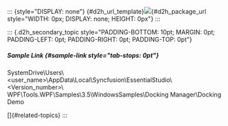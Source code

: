 ::: {style="DISPLAY: none"}
[](ms-xhelp:///?Id=d2h_url_template){#d2h_url_template}![](!package_url!){#d2h_package_url style="WIDTH: 0px; DISPLAY: none; HEIGHT: 0px"}
:::

::: {.d2h_secondary_topic style="PADDING-BOTTOM: 10pt; MARGIN: 0pt; PADDING-LEFT: 0pt; PADDING-RIGHT: 0pt; PADDING-TOP: 0pt"}
##### Sample Link {#sample-link style="tab-stops: 0pt"}

SystemDrive\\Users\\\<user_name\>\\AppData\\Local\\Syncfusion\\EssentialStudio\\\<Version_number\>\\ WPF\\Tools.WPF\\Samples\\3.5\\WindowsSamples\\Docking Manager\\Docking Demo

[]{#related-topics}
:::
